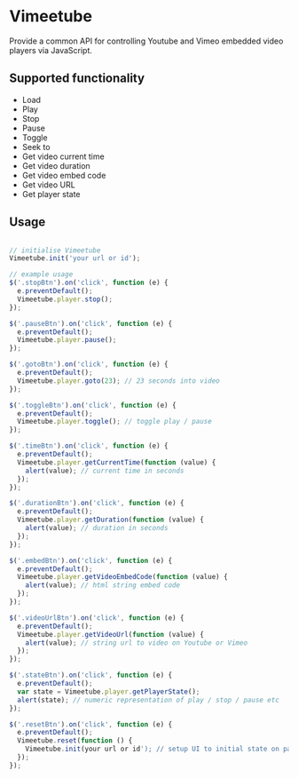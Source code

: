 Vimeetube
=========

Provide a common API for controlling Youtube and Vimeo embedded video players via JavaScript.

## Supported functionality

- Load
- Play
- Stop
- Pause
- Toggle
- Seek to
- Get video current time
- Get video duration
- Get video embed code
- Get video URL
- Get player state

## Usage

```javascript

// initialise Vimeetube
Vimeetube.init('your url or id');

// example usage
$('.stopBtn').on('click', function (e) {
  e.preventDefault();
  Vimeetube.player.stop();
});

$('.pauseBtn').on('click', function (e) {
  e.preventDefault();
  Vimeetube.player.pause();
});

$('.gotoBtn').on('click', function (e) {
  e.preventDefault();
  Vimeetube.player.goto(23); // 23 seconds into video
});

$('.toggleBtn').on('click', function (e) {
  e.preventDefault();
  Vimeetube.player.toggle(); // toggle play / pause
});

$('.timeBtn').on('click', function (e) {
  e.preventDefault();
  Vimeetube.player.getCurrentTime(function (value) {
    alert(value); // current time in seconds
  });
});

$('.durationBtn').on('click', function (e) {
  e.preventDefault();
  Vimeetube.player.getDuration(function (value) {
    alert(value); // duration in seconds
  });
});

$('.embedBtn').on('click', function (e) {
  e.preventDefault();
  Vimeetube.player.getVideoEmbedCode(function (value) {
    alert(value); // html string embed code
  });
});

$('.videoUrlBtn').on('click', function (e) {
  e.preventDefault();
  Vimeetube.player.getVideoUrl(function (value) {
    alert(value); // string url to video on Youtube or Vimeo
  });
});

$('.stateBtn').on('click', function (e) {
  e.preventDefault();
  var state = Vimeetube.player.getPlayerState();
  alert(state); // numeric representation of play / stop / pause etc
});

$('.resetBtn').on('click', function (e) {
  e.preventDefault();
  Vimeetube.reset(function () {
    Vimeetube.init(your url or id'); // setup UI to initial state on page load
  });
});

```
